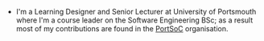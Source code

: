 * I'm a Learning Designer and Senior Lecturer at University of Portsmouth where I'm a course leader on the Software Engineering BSc; as a result most of my contributions are found in the [PortSoC](https://github.com/portsoc/) organisation.
